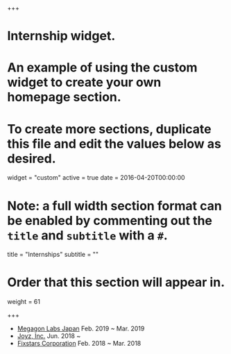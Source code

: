 +++
# Internship widget.
# An example of using the custom widget to create your own homepage section.
# To create more sections, duplicate this file and edit the values below as desired.
widget = "custom"
active = true
date = 2016-04-20T00:00:00

# Note: a full width section format can be enabled by commenting out the `title` and `subtitle` with a `#`.
title = "Internships"
subtitle = ""

# Order that this section will appear in.
weight = 61

+++

- [Megagon Labs Japan](http://www.megagon.ai/) Feb. 2019 ~ Mar. 2019
- [Joyz, Inc.](https://www.joyz.co.jp/) Jun. 2018 ~
- [Fixstars Corporation](https://www.fixstars.com/) Feb. 2018 ~ Mar. 2018
